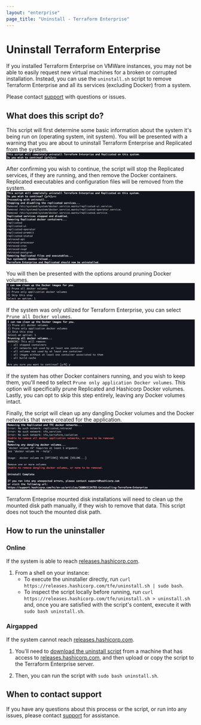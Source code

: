 ```yaml
---
layout: "enterprise"
page_title: "Uninstall - Terraform Enterprise"
---
```


# Uninstall Terraform Enterprise

If you installed Terraform Enterprise on VMWare instances, you may not be able to easily request new virtual machines for a broken or corrupted installation. Instead, you can use the `uninstall.sh` script to remove Terraform Enterprise and all its services (excluding Docker) from a system.

Please contact [support][support] with questions or issues.

## What does this script do?

This script will first determine some basic information about the system it's being run on (operating system, init system). You will be presented with a warning that you are about to uninstall Terraform Enterprise and Replicated from the system. 
![Uninstall - Do you want to continue?][uninstall-prompt]

After confirming you wish to continue, the script will stop the Replicated services, if they are running, and then remove the Docker containers. Replicated executables and configuration files will be removed from the system. 
![Uninstall - Application removed][uninstall-uninstalled]

You will then be presented with the options around pruning Docker volumes. 
![Uninstall - Prune all docker volumes?][uninstall-prune]

If the system was only utilized for Terraform Enterprise, you can select `Prune all Docker volumes`.
![Uninstall - Prune all][uninstall-prune-all]

If the system has other Docker containers running, and you wish to keep them, you'll need to select `Prune only application Docker volumes`. This option will specifically prune Replicated and Hashicorp Docker volumes. Lastly, you can opt to skip this step entirely, leaving any Docker volumes intact.  

Finally, the script will clean up any dangling Docker volumes and the Docker networks that were created for the application. 
![uninstall-cleanup][uninstall-cleanup]

Terraform Enteprise mounted disk installations will need to clean up the mounted disk path manually, if they wish to remove that data. This script does not touch the mounted disk path.

## How to run the uninstaller

### Online

If the system is able to reach [releases.hashicorp.com][releases].

1. From a shell on your instance:
	* To execute the uninstaller directly, run `curl https://releases.hashicorp.com/tfe/uninstall.sh | sudo bash`. 
	* To inspect the script locally before running, run `curl https://releases.hashicorp.com/tfe/uninstall.sh > uninstall.sh` and, once you are satisfied with the script's content, execute it with `sudo bash uninstall.sh`.

### Airgapped

If the system cannot reach [releases.hashicorp.com][releases].

1. You'll need to [download the uninstall script][uninstall link] from a machine that has access to [releases.hashicorp.com][releases], and then upload or copy the script to the Terraform Enterprise server. 

1. Then, you can run the script with `sudo bash uninstall.sh`.

## When to contact support

If you have any questions about this process or the script, or run into any issues, please contact [support][support] for assistance.


[uninstall-prompt]: ./assets/uninstall-prompt.png
[uninstall-uninstalled]: ./assets/uninstall-uninstalled.png
[uninstall-prune]: ./assets/uninstall-prune.png
[uninstall-prune-all]: ./assets/uninstall-prune-all.png
[uninstall-cleanup]: ./assets/uninstall-cleanup.png
[releases]: https://releases.hashicorp.com
[uninstall link]: https://releases.hashicorp.com/tfe/uninstall.sh
[support]: https://support.hashicorp.com